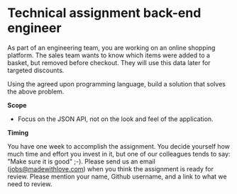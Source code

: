# Technical assignment back-end engineer

As part of an engineering team, you are working on an online shopping platform. The sales team wants to know which items
were added to a basket, but removed before checkout. They will use this data later for targeted discounts.

Using the agreed upon programming language, build a solution that solves the above problem.

**Scope**

* Focus on the JSON API, not on the look and feel of the application.

**Timing**

You have one week to accomplish the assignment. You decide yourself how much time and effort you invest in it, but one
of our colleagues tends to say: "Make sure it is good" ;-). Please send us an email (jobs@madewithlove.com) when you
think the assignment is ready for review. Please mention your name, Github username, and a link to what we need to
review.
